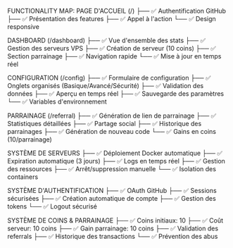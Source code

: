 FUNCTIONALITY MAP:
PAGE D'ACCUEIL (/)
├── ✅ Authentification GitHub
├── ✅ Présentation des features
├── ✅ Appel à l'action
└── ✅ Design responsive

DASHBOARD (/dashboard)
├── ✅ Vue d'ensemble des stats
├── ✅ Gestion des serveurs VPS
├── ✅ Création de serveur (10 coins)
├── ✅ Section parrainage
├── ✅ Navigation rapide
└── ✅ Mise à jour en temps réel

CONFIGURATION (/config)
├── ✅ Formulaire de configuration
├── ✅ Onglets organisés (Basique/Avancé/Sécurité)
├── ✅ Validation des données
├── ✅ Aperçu en temps réel
├── ✅ Sauvegarde des paramètres
└── ✅ Variables d'environnement

PARRAINAGE (/referral)
├── ✅ Génération de lien de parrainage
├── ✅ Statistiques détaillées
├── ✅ Partage social
├── ✅ Historique des parrainages
├── ✅ Génération de nouveau code
└── ✅ Gains en coins (10/parrainage)

SYSTÈME DE SERVEURS
├── ✅ Déploiement Docker automatique
├── ✅ Expiration automatique (3 jours)
├── ✅ Logs en temps réel
├── ✅ Gestion des ressources
├── ✅ Arrêt/suppression manuelle
└── ✅ Isolation des containers

SYSTÈME D'AUTHENTIFICATION
├── ✅ OAuth GitHub
├── ✅ Sessions sécurisées
├── ✅ Création automatique de compte
├── ✅ Gestion des tokens
└── ✅ Logout sécurisé

SYSTÈME DE COINS & PARRAINAGE
├── ✅ Coins initiaux: 10
├── ✅ Coût serveur: 10 coins
├── ✅ Gain parrainage: 10 coins
├── ✅ Validation des referrals
├── ✅ Historique des transactions
└── ✅ Prévention des abus
